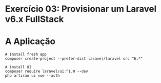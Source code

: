 # Exercício 03: Provisionar um Laravel v6.x FullStack

# A Aplicação

````shell script
# Install fresh app
composer create-project --prefer-dist laravel/laravel src "6.*"

# install UI
composer require laravel/ui:^1.0 --dev
php artisan ui vue --auth

````
